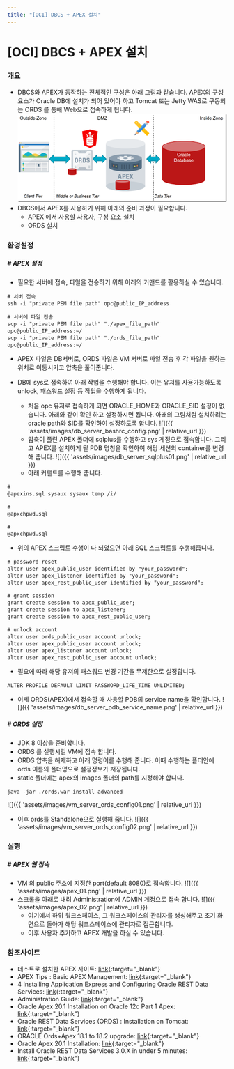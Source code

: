```yaml
---
title: "[OCI] DBCS + APEX 설치"
---
```


# [OCI] DBCS + APEX 설치
### 개요
* DBCS와 APEX가 동작하는 전체적인 구성은 아래 그림과 같습니다.  APEX의 구성요소가 Oracle DB에 설치가 되어 있어야 하고 Tomcat 또는 Jetty WAS로 구동되는 ORDS 를 통해 Web으로 접속하게 됩니다.
![diagram](/assets/images/apex_ords_diagram01.png)
* DBCS에서 APEX를 사용하기 위해 아래의 준비 과정이 필요합니다.
	* APEX 에서 사용할 사용자, 구성 요소 설치
	* ORDS 설치

### 환경설정
##### # APEX 설정

* 필요한 서버에 접속, 파일을 전송하기 위해 아래의 커맨드를 활용하실 수 있습니다.

```
# 서버 접속
ssh -i "private PEM file path" opc@public_IP_address
```

```
# 서버에 파일 전송
scp -i "private PEM file path" "./apex_file_path" opc@public_IP_address:~/
scp -i "private PEM file path" "./ords_file_path" opc@public_IP_address:~/
```
  * APEX 파일은 DB서버로, ORDS 파일은 VM 서버로 파일 전송 후 각 파일을 원하는 위치로 이동시키고 압축을 풀어줍니다.

* DB에 sys로 접속하여 아래 작업을 수행해야 합니다. 이는 유저를 사용가능하도록 unlock, 패스워드 설정 등 작업을 수행하게 됩니다.
	* 처음 opc 유저로 접속하게 되면 ORACLE_HOME과 ORACLE_SID 설정이 없습니다. 아래와 같이 확인 하고 설정하시면 됩니다. 아래의 그림처럼 설치하려는 oracle path와 SID를 확인하여 설정하도록 합니다.
![]({{ 'assets/images/db_server_bashrc_config.png' | relative_url }})
  * 압축이 풀린 APEX 폴더에 sqlplus를 수행하고 sys 계정으로 접속합니다. 그리고 APEX를 설치하게 될 PDB 명칭을 확인하여 해당 세션의 container를 변경해 줍니다.
![]({{ 'assets/images/db_server_sqlplus01.png' | relative_url }})
  * 아래 커맨드를 수행해 줍니다.
```
# 
@apexins.sql sysaux sysaux temp /i/
```
```
# 
@apxchpwd.sql
```
```
# 
@apxchpwd.sql
```
  * 위의 APEX 스크립트 수행이 다 되었으면 아래 SQL 스크립트를 수행해줍니다.
```
# password reset
alter user apex_public_user identified by "your_password";
alter user apex_listener identified by "your_password";
alter user apex_rest_public_user identified by "your_password";
```
```
# grant session
grant create session to apex_public_user;
grant create session to apex_listener;
grant create session to apex_rest_public_user;
```
```
# unlock account
alter user ords_public_user account unlock;
alter user apex_public_user account unlock;
alter user apex_listener account unlock;
alter user apex_rest_public_user account unlock;
```
  * 필요에 따라 해당 유저의 패스워드 변경 기간을 무제한으로 설정합니다.
```
ALTER PROFILE DEFAULT LIMIT PASSWORD_LIFE_TIME UNLIMITED;
```
  * 이제 ORDS(APEX)에서 접속할 때 사용할 PDB의 service name을 확인합니다.
![]({{ 'assets/images/db_server_pdb_service_name.png' | relative_url }})

##### # ORDS 설정
* JDK 8 이상을 준비합니다.
* ORDS 를 실행시킬 VM에 접속 합니다.
* ORDS 압축을 해제하고 아래 명령어를 수행해 줍니다.  이때 수행하는 폴더안에 ords 이름의 폴더명으로 설정정보가 저장됩니다.
* static 폴더에는 apex의 images 폴더의 path를 지정해야 합니다.
```
java -jar ./ords.war install advanced
```
![]({{ 'assets/images/vm_server_ords_config01.png' | relative_url }})
* 이후 ords를 Standalone으로 실행해 줍니다.
![]({{ 'assets/images/vm_server_ords_config02.png' | relative_url }})

### 실행
##### # APEX 웹 접속
* VM 의 public 주소에 지정한 port(default 8080)로 접속합니다.
![]({{ 'assets/images/apex_01.png' | relative_url }})
* 스크롤을 아래로 내려 Administration에 ADMIN 계정으로 접속 합니다.
![]({{ 'assets/images/apex_02.png' | relative_url }})
  * 여기에서 하위 워크스페이스, 그 워크스페이스의 관리자를 생성해주고 초기 화면으로 돌아가 해당 워크스페이스에 관리자로 접근합니다.
  * 이후 사용자 추가하고 APEX 개발을 하실 수 있습니다.
### 참조사이트

* 테스트로 설치한 APEX 사이트: [link](http://150.136.125.158:8080/ords/f?p=4550:1:7259868572154:::::){:target="_blank"}
* APEX Tips : Basic APEX Management: [link](https://oracle-base.com/articles/misc/apex-tips-basic-apex-management){:target="_blank"}
* 4 Installing Application Express and Configuring Oracle REST Data Services: [link](https://docs.oracle.com/cd/E59726_01/install.50/e39144/listener.htm#HTMIG29143){:target="_blank"}
* Administration Guide: [link](https://docs.oracle.com/en/database/oracle/application-express/19.1/aeadm/index.html){:target="_blank"}
* Oracle Apex 20.1 Installation on Oracle 12c Part 1 Apex: [link](https://www.youtube.com/watch?v=aUkO2Qf1UvA&t=825s){:target="_blank"}
* Oracle REST Data Services (ORDS) : Installation on Tomcat: [link](https://oracle-base.com/articles/misc/oracle-rest-data-services-ords-installation-on-tomcat){:target="_blank"}
* ORACLE Ords+Apex 18.1 to 18.2 upgrade: [link](https://dayhap.tistory.com/entry/ORACLE-OrdsApex-181-to-182-upgrade){:target="_blank"}
* Oracle Apex 20.1 Installation: [link](https://bigdataenthusiast.wordpress.com/2020/08/02/apex-20-1-installation/){:target="_blank"}
* Install Oracle REST Data Services 3.0.X in under 5 minutes: [link](https://blog.cdivilly.com/2015/03/11/install-ords-3.0.0){:target="_blank"}
